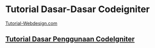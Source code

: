 <h1>Tutorial Dasar-Dasar Codeigniter</h1>

<p><a href="http://www.tutorial-webdesign.com">Tutorial-Webdesign.com</a></p>

<p>
	<a href="http://www.tutorial-webdesign.com/tutorial-dasar-penggunaan-codeigniter/">
		<h2>Tutorial Dasar Penggunaan CodeIgniter</h2>
	</a>
</p>